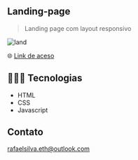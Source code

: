 ## Landing-page

>Landing page com layout responsivo 

![land](https://user-images.githubusercontent.com/113713067/202555556-64996c9d-4a0c-40fe-b09c-d1f259bee3d2.jpg)


🌐 [Link de aceso](https://rafaelsilvaeth.github.io/Landing-page/)

## 👨🏻‍💻 Tecnologias 

- HTML
- CSS
- Javascript

## Contato

rafaelsilva.eth@outlook.com
